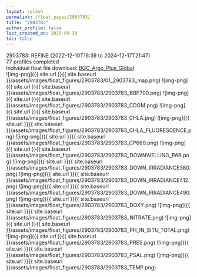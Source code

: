 ```yaml
---
layout: splash
permalink: /float_pages/2903783/
title: "2903783"
author_profile: false
last_created_on: 2025-09-30
toc: false
---
```

 
2903783: REFINE (2022-12-10T16:39 to 2024-12-17T21:47)\
77 profiles completed\
Individual float file download: [BGC_Argo_Plus_Global](https://ftp.soest.hawaii.edu/bgc_argo_plus/Individual_Floats/outliers_removed/2903783_Sprof_processed.nc)\
![img-png]({{ site.url }}{{ site.baseurl }}/assets/images/float_figures/2903783/01_2903783_map.png)
![img-png]({{ site.url }}{{ site.baseurl }}/assets/images/float_figures/2903783/2903783_BBP700.png)
![img-png]({{ site.url }}{{ site.baseurl }}/assets/images/float_figures/2903783/2903783_CDOM.png)
![img-png]({{ site.url }}{{ site.baseurl }}/assets/images/float_figures/2903783/2903783_CHLA.png)
![img-png]({{ site.url }}{{ site.baseurl }}/assets/images/float_figures/2903783/2903783_CHLA_FLUORESCENCE.png)
![img-png]({{ site.url }}{{ site.baseurl }}/assets/images/float_figures/2903783/2903783_CP660.png)
![img-png]({{ site.url }}{{ site.baseurl }}/assets/images/float_figures/2903783/2903783_DOWNWELLING_PAR.png)
![img-png]({{ site.url }}{{ site.baseurl }}/assets/images/float_figures/2903783/2903783_DOWN_IRRADIANCE380.png)
![img-png]({{ site.url }}{{ site.baseurl }}/assets/images/float_figures/2903783/2903783_DOWN_IRRADIANCE412.png)
![img-png]({{ site.url }}{{ site.baseurl }}/assets/images/float_figures/2903783/2903783_DOWN_IRRADIANCE490.png)
![img-png]({{ site.url }}{{ site.baseurl }}/assets/images/float_figures/2903783/2903783_DOXY.png)
![img-png]({{ site.url }}{{ site.baseurl }}/assets/images/float_figures/2903783/2903783_NITRATE.png)
![img-png]({{ site.url }}{{ site.baseurl }}/assets/images/float_figures/2903783/2903783_PH_IN_SITU_TOTAL.png)
![img-png]({{ site.url }}{{ site.baseurl }}/assets/images/float_figures/2903783/2903783_PRES.png)
![img-png]({{ site.url }}{{ site.baseurl }}/assets/images/float_figures/2903783/2903783_PSAL.png)
![img-png]({{ site.url }}{{ site.baseurl }}/assets/images/float_figures/2903783/2903783_TEMP.png)
